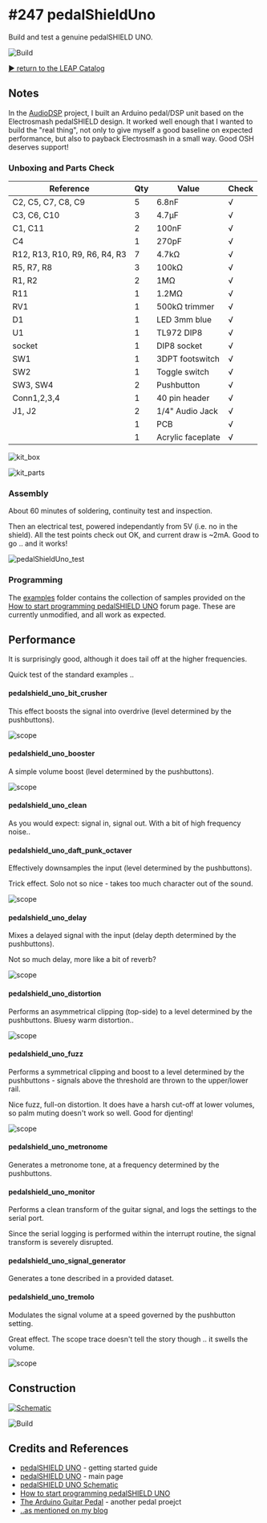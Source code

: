 # #247 pedalShieldUno

Build and test a genuine pedalSHIELD UNO.

![Build](./assets/pedalShieldUno_build.jpg?raw=true)


[:arrow_forward: return to the LEAP Catalog](http://leap.tardate.com)

## Notes

In the [AudioDSP](../AudioDSP) project, I built an Arduino pedal/DSP unit based on the Electrosmash pedalSHIELD design.
It worked well enough that I wanted to build the "real thing", not only to give myself a good baseline
on expected performance, but also to payback Electrosmash in a small way. Good OSH deserves support!


### Unboxing and Parts Check

| Reference                     | Qty | Value             | Check |
|-------------------------------|-----|-------------------|-------|
| C2, C5, C7, C8, C9            | 5   | 6.8nF             | √     |
| C3, C6, C10                   | 3   | 4.7µF             | √     |
| C1, C11                       | 2   | 100nF             | √     |
| C4                            | 1   | 270pF             | √     |
| R12, R13, R10, R9, R6, R4, R3 | 7   | 4.7kΩ             | √     |
| R5, R7, R8                    | 3   | 100kΩ             | √     |
| R1, R2                        | 2   | 1MΩ               | √     |
| R11                           | 1   | 1.2MΩ             | √     |
| RV1                           | 1   | 500kΩ trimmer     | √     |
| D1                            | 1   | LED 3mm blue      | √     |
| U1                            | 1   | TL972 DIP8        | √     |
| socket                        | 1   | DIP8 socket       | √     |
| SW1                           | 1   | 3DPT footswitch   | √     |
| SW2                           | 1   | Toggle switch     | √     |
| SW3, SW4                      | 2   | Pushbutton        | √     |
| Conn1,2,3,4                   | 1   | 40 pin header     | √     |
| J1, J2                        | 2   | 1/4" Audio Jack   | √     |
|                               | 1   | PCB               | √     |
|                               | 1   | Acrylic faceplate | √     |

![kit_box](./assets/kit_box.jpg?raw=true)

![kit_parts](./assets/kit_parts.jpg?raw=true)

### Assembly

About 60 minutes of soldering, continuity test and inspection.

Then an electrical test, powered independantly from 5V (i.e. no in the shield).
All the test points check out OK, and current draw is ~2mA. Good to go .. and it works!

![pedalShieldUno_test](./assets/pedalShieldUno_test.jpg?raw=true)


### Programming

The [examples](./examples) folder contains the collection of samples provided on the
[How to start programming pedalSHIELD UNO](http://www.electrosmash.com/forum/pedalshield-uno/114-how-to-start-programming-pedalshield-uno) forum page. These are currently unmodified, and all work as expected.


## Performance

It is surprisingly good, although it does tail off at the higher frequencies.

Quick test of the standard examples ..


#### pedalshield_uno_bit_crusher

This effect boosts the signal into overdrive (level determined by the pushbuttons).

![scope](./assets/scope_bit_crusher.gif?raw=true)


#### pedalshield_uno_booster

A simple volume boost (level determined by the pushbuttons).

![scope](./assets/scope_booster.gif?raw=true)


#### pedalshield_uno_clean

As you would expect: signal in, signal out. With a bit of high frequency noise..


#### pedalshield_uno_daft_punk_octaver

Effectively downsamples the input (level determined by the pushbuttons).

Trick effect. Solo not so nice - takes too much character out of the sound.

![scope](./assets/scope_daft_punk_octaver.gif?raw=true)


#### pedalshield_uno_delay

Mixes a delayed signal with the input (delay depth determined by the pushbuttons).

Not so much delay, more like a bit of reverb?

![scope](./assets/scope_delay.gif?raw=true)


#### pedalshield_uno_distortion

Performs an asymmetrical clipping (top-side) to a level determined by the pushbuttons.
Bluesy warm distortion..

![scope](./assets/scope_distortion.gif?raw=true)


#### pedalshield_uno_fuzz

Performs a symmetrical clipping and boost to a level determined by the pushbuttons -
signals above the threshold are thrown to the upper/lower rail.

Nice fuzz, full-on distortion. It does have a harsh cut-off at lower volumes,
so palm muting doesn't work so well. Good for djenting!

![scope](./assets/scope_fuzz.gif?raw=true)


#### pedalshield_uno_metronome

Generates a metronome tone, at a frequency determined by the pushbuttons.


#### pedalshield_uno_monitor

Performs a clean transform of the guitar signal, and logs the settings to the serial port.

Since the serial logging is performed within the interrupt routine, the signal transform is severely disrupted.


#### pedalshield_uno_signal_generator

Generates a tone described in a provided dataset.


#### pedalshield_uno_tremolo

Modulates the signal volume at a speed governed by the pushbutton setting.

Great effect. The scope trace doesn't tell the story though .. it swells the volume.

![scope](./assets/scope_tremolo.gif?raw=true)



## Construction

[![Schematic](./assets/pedalShieldUno_schematic.png?raw=true)](http://www.electrosmash.com/media/kunena/attachments/631/pedalSHIELD_UNO-Schematics.pdf)

![Build](./assets/pedalShieldUno_assembled.jpg?raw=true)

## Credits and References
* [pedalSHIELD UNO](http://www.electrosmash.com/pedalshield-uno-start) - getting started guide
* [pedalSHIELD UNO](http://www.electrosmash.com/pedalshield-uno) - main page
* [pedalSHIELD UNO Schematic](http://www.electrosmash.com/media/kunena/attachments/631/pedalSHIELD_UNO-Schematics.pdf)
* [How to start programming pedalSHIELD UNO](http://www.electrosmash.com/forum/pedalshield-uno/114-how-to-start-programming-pedalshield-uno)
* [The Arduino Guitar Pedal](http://www.instructables.com/id/Arduino-Guitar-Pedal/) - another pedal proejct
* [..as mentioned on my blog](http://blog.tardate.com/2017/02/leap247-pedalshield-uno.html)
